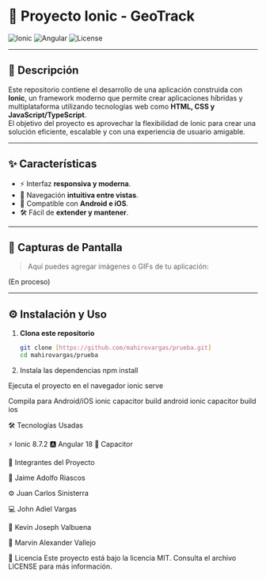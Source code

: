 # 📱 Proyecto Ionic - GeoTrack

![Ionic](https://img.shields.io/badge/Ionic-8.7.2-blue?logo=ionic) 
![Angular](https://img.shields.io/badge/Angular-18-red?logo=angular) 
![License](https://img.shields.io/badge/license-MIT-green)

---

## 🚀 Descripción

Este repositorio contiene el desarrollo de una aplicación construida con **Ionic**, un framework moderno que permite crear aplicaciones híbridas y multiplataforma utilizando tecnologías web como **HTML, CSS y JavaScript/TypeScript**.  
El objetivo del proyecto es aprovechar la flexibilidad de Ionic para crear una solución eficiente, escalable y con una experiencia de usuario amigable.

---

## ✨ Características

- ⚡ Interfaz **responsiva y moderna**.  
- 📲 Navegación **intuitiva entre vistas**.  
- 🤝 Compatible con **Android e iOS**.  
- 🛠️ Fácil de **extender y mantener**.  

---

## 📸 Capturas de Pantalla

> Aquí puedes agregar imágenes o GIFs de tu aplicación:

(En proceso)

---

## ⚙️ Instalación y Uso

1. **Clona este repositorio**  
   ```bash
   git clone [https://github.com/mahirovargas/prueba.git]
   cd mahirovargas/prueba
   
2. Instala las dependencias
npm install

Ejecuta el proyecto en el navegador
ionic serve

Compila para Android/iOS
ionic capacitor build android
ionic capacitor build ios

🛠️ Tecnologías Usadas

⚡ Ionic 8.7.2
🅰️ Angular 18
🔌 Capacitor


👥 Integrantes del Proyecto

🎯 Jaime Adolfo Riascos 

⚙️ Juan Carlos Sinisterra 

💻 John Adiel Vargas

🎨 Kevin Joseph Valbuena 

🧪 Marvin Alexander Vallejo 

📄 Licencia
Este proyecto está bajo la licencia MIT.
Consulta el archivo LICENSE para más información.
